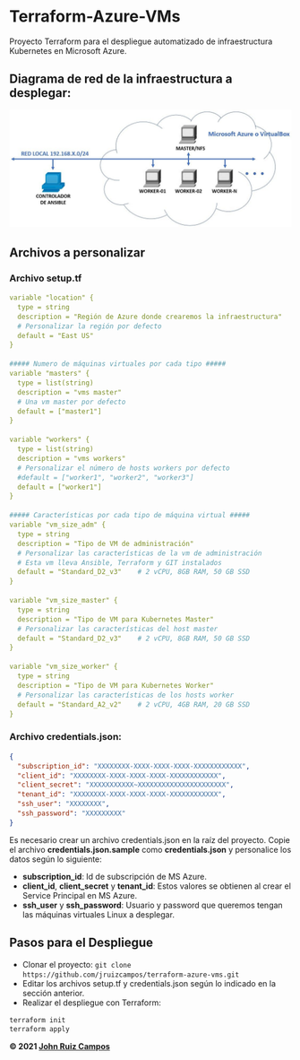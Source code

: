 # Terraform-Azure-VMs
Proyecto Terraform para el despliegue automatizado de infraestructura Kubernetes en Microsoft Azure.

## Diagrama de red de la infraestructura a desplegar:
![diagrama de red](https://github.com/jruizcampos/terraform-azure-vms/blob/main/diagrama_de_red.jpg?raw=true)

## Archivos a personalizar
### Archivo **setup.tf**

```yaml
variable "location" {
  type = string
  description = "Región de Azure donde crearemos la infraestructura"
  # Personalizar la región por defecto
  default = "East US"
}

##### Numero de máquinas virtuales por cada tipo #####
variable "masters" {
  type = list(string)
  description = "vms master"
  # Una vm master por defecto
  default = ["master1"]
}

variable "workers" {
  type = list(string)
  description = "vms workers"
  # Personalizar el número de hosts workers por defecto
  #default = ["worker1", "worker2", "worker3"]
  default = ["worker1"]
}

##### Características por cada tipo de máquina virtual #####
variable "vm_size_adm" {
  type = string
  description = "Tipo de VM de administración"
  # Personalizar las características de la vm de administración
  # Esta vm lleva Ansible, Terraform y GIT instalados
  default = "Standard_D2_v3"    # 2 vCPU, 8GB RAM, 50 GB SSD
}

variable "vm_size_master" {
  type = string
  description = "Tipo de VM para Kubernetes Master"
  # Personalizar las características del host master
  default = "Standard_D2_v3"    # 2 vCPU, 8GB RAM, 50 GB SSD
}

variable "vm_size_worker" {
  type = string
  description = "Tipo de VM para Kubernetes Worker"
  # Personalizar las características de los hosts worker
  default = "Standard_A2_v2"    # 2 vCPU, 4GB RAM, 20 GB SSD
}
```

### Archivo **credentials.json**:

```json
{
  "subscription_id": "XXXXXXXX-XXXX-XXXX-XXXX-XXXXXXXXXXXX",
  "client_id": "XXXXXXXX-XXXX-XXXX-XXXX-XXXXXXXXXXXX",
  "client_secret": "XXXXXXXXXXX~XXXXXXXXXXXXXXXXXXXXXX",
  "tenant_id": "XXXXXXXX-XXXX-XXXX-XXXX-XXXXXXXXXXXX",
  "ssh_user": "XXXXXXXX",
  "ssh_password": "XXXXXXXXX"
}
```

Es necesario crear un archivo credentials.json en la raíz del proyecto. Copie el archivo **credentials.json.sample** como **credentials.json** y personalice los datos según lo siguiente:
- **subscription_id**: Id de subscripción de MS Azure.
- **client_id**, **client_secret** y **tenant_id**: Estos valores se obtienen al crear el Service Principal en MS Azure.
- **ssh_user** y **ssh_password**: Usuario y password que queremos tengan las máquinas virtuales Linux a desplegar.

## Pasos para el Despliegue
- Clonar el proyecto: `git clone https://github.com/jruizcampos/terraform-azure-vms.git`
- Editar los archivos setup.tf y credentials.json según lo indicado en la sección anterior.
- Realizar el despliegue con Terraform:
```bash
terraform init
terraform apply
```
**&copy; 2021 [John Ruiz Campos](https://johnruizcampos.com "John Ruiz Campos")**

